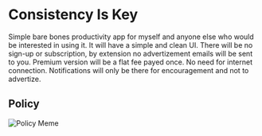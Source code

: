 # Consistency Is Key
Simple bare bones productivity app for myself and anyone else who would be interested in using it.
It will have a simple and clean UI.
There will be no sign-up or subscription, by extension no advertizement emails will be sent to you.
Premium version will be a flat fee payed once.
No need for internet connection.
Notifications will only be there for encouragement and not to advertize.

## Policy
![Policy Meme](https://github.com/henryorsborn/simple_productivity_app/edit/main/policy.png?raw=true)
